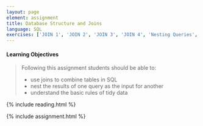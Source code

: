 ```yaml
---
layout: page
element: assignment
title: Database Structure and Joins
language: SQL
exercises: ['JOIN 1', 'JOIN 2', 'JOIN 3', 'JOIN 4', 'Nesting Queries', 'Real Portal Data', 'Redundancy', 'Split Cells']
---
```


#### Learning Objectives

> Following this assignment students should be able to:
>
> - use joins to combine tables in SQL
> - nest the results of one query as the input for another
> - understand the basic rules of tidy data

{% include reading.html %}

{% include assignment.html %}
